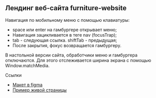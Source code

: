 ## Лендинг веб-сайта furniture-website

Навигация по мобильному меню с помощью клавиатуры:
* space или enter на гамбургере открывает меню;
* Навигация зацикливается в теге nav (focusTrap);
* tab - следующая ссылка. shiftTab - предыдущая;
* После закрытия, фокус возвращается гамбургеру.

В настольной версии сайта, обработчики меню и гамбургера отключаются. Для этого отслеживается ширина экрана с помощью Window.matchMedia.

Ссылки
- [Макет в figma](https://www.figma.com/community/file/1116354884928539387)
- [Пример живой страницы](https://dimoncss.ru/myworks/furniture-website/)